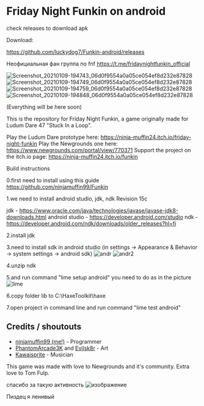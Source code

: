# Friday Night Funkin on android

check releases to download apk

Download:

https://github.com/luckydog7/Funkin-android/releases



Неофициальная фан группа по fnf
https://t.me/fridaynightfunkin_official

![Screenshot_20210109-194743_06d0f9554a0a05ce054ef8d232e87828](https://user-images.githubusercontent.com/59097731/104103630-31eae280-52b4-11eb-90a4-5bdb1b39fc53.jpg)
![Screenshot_20210109-194749_06d0f9554a0a05ce054ef8d232e87828](https://user-images.githubusercontent.com/59097731/104103635-34e5d300-52b4-11eb-96f8-13910580fbc8.jpg)
![Screenshot_20210109-194759_06d0f9554a0a05ce054ef8d232e87828](https://user-images.githubusercontent.com/59097731/104103636-36af9680-52b4-11eb-8740-f7be0c098265.jpg)
![Screenshot_20210109-194848_06d0f9554a0a05ce054ef8d232e87828](https://user-images.githubusercontent.com/59097731/104103637-37e0c380-52b4-11eb-8f84-87892f3e5d85.jpg)

(Everything will be here soon)

This is the repository for Friday Night Funkin, a game originally made for Ludum Dare 47 "Stuck In a Loop".

Play the Ludum Dare prototype here: https://ninja-muffin24.itch.io/friday-night-funkin
Play the Newgrounds one here: https://www.newgrounds.com/portal/view/770371
Support the project on the itch.io page: https://ninja-muffin24.itch.io/funkin

Build instructions

0.first need to install using this guide
https://github.com/ninjamuffin99/Funkin

1.we need to install android studio, jdk, ndk Revision 15c

jdk - https://www.oracle.com/java/technologies/javase/javase-jdk8-downloads.html
android studio - https://developer.android.com/studio
ndk - https://developer.android.com/ndk/downloads/older_releases?hl=fi

2.install jdk

3.need to install sdk in android studio (in settings -> Appearance & Behavior -> system settings -> android sdk)
![andr](https://user-images.githubusercontent.com/59097731/104179652-44346000-541d-11eb-8ad1-1e4dfae304a8.PNG)
![andr2](https://user-images.githubusercontent.com/59097731/104179943-a9885100-541d-11eb-8f69-7fb5a4bfdd37.PNG)

4.unzip ndk

5.and run command "lime setup android"
you need to do as in the picture
![lime](https://user-images.githubusercontent.com/59097731/104179268-9e80f100-541c-11eb-948d-a00d85317b1a.PNG)

6.copy folder lib to C:\HaxeToolkit\haxe

7.open project in command line
and run command "lime test android"


## Credits / shoutouts

- [ninjamuffin99 (me!)](https://twitter.com/ninja_muffin99) - Programmer
- [PhantomArcade3K](https://twitter.com/phantomarcade3k) and [Evilsk8r](https://twitter.com/evilsk8r) - Art
- [Kawaisprite](https://twitter.com/kawaisprite) - Musician

This game was made with love to Newgrounds and it's community. Extra love to Tom Fulp.

спасибо за такую активность
![изображение](https://user-images.githubusercontent.com/59097731/104740090-91d00600-5758-11eb-9a7c-30d756df3740.png)




Пиздец я ленивый

